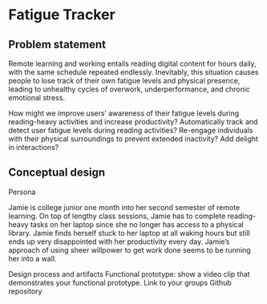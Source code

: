 # Fatigue Tracker

## Problem statement
Remote learning and working entails reading digital content for hours daily, with the same schedule repeated endlessly. Inevitably, this situation causes people to lose track of their own fatigue levels and physical presence, leading to unhealthy cycles of overwork, underperformance, and chronic emotional stress.

How might we improve users’ awareness of their fatigue levels during reading-heavy activities and increase productivity? Automatically track and detect user fatigue levels during reading activities? Re-engage individuals with their physical surroundings to prevent extended inactivity? Add delight in interactions?

## Conceptual design

Persona

Jamie is college junior one month into her second semester of remote learning. On top of lengthy class sessions, Jamie has to complete reading-heavy tasks on her laptop since she no longer has access to a physical library. Jamie finds herself stuck to her laptop at all waking hours but still ends up very disappointed with her productivity every day. Jamie’s approach of using sheer willpower to get work done seems to be running her into a wall.

Design process and artifacts Functional prototype: show a video clip that demonstrates your functional prototype. Link to your groups Github repository
